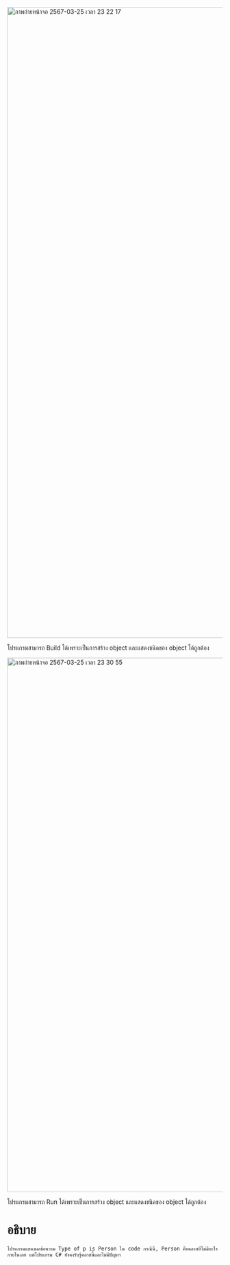 <img width="1470" alt="ภาพถ่ายหน้าจอ 2567-03-25 เวลา 23 22 17" src="https://github.com/omelaweng/03376836-OOP-2566-Lab-05/assets/144561325/58671a0c-bd65-430a-b4aa-6109403bc79f">

โปรแกรมสามารถ Build ได้เพราะเป็นการสร้าง object และแสดงชนิดของ object ได้ถูกต้อง

<img width="1245" alt="ภาพถ่ายหน้าจอ 2567-03-25 เวลา 23 30 55" src="https://github.com/omelaweng/03376836-OOP-2566-Lab-05/assets/144561325/b41efd07-d5b5-434d-913f-6a24f351268a">

โปรแกรมสามารถ Run ได้เพราะเป็นการสร้าง object และแสดงชนิดของ object ได้ถูกต้อง

# อธิบาย #
```
โปรแกรมแสดงผลข้อความ Type of p is Person ใน code กรณีนี้, Person คือคลาสที่ไม่มีอะไรภายในเลย แต่โปรแกรม C# ยังคงรับรู้คลาสนี้และไม่มีปัญหา
